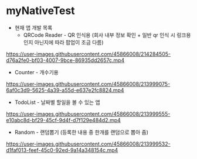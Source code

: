 

# myNativeTest
 
- 현재 앱 개발 목록
  - QRCode Reader - QR 인식용 (회사 내부 정보 확인 + 일반 qr 인식 시 링크용인지 아닌지에 따라 팝업이 조금 다름)

https://user-images.githubusercontent.com/45866008/214284505-d76a2fe0-bf03-4007-9bce-86935dd2657c.mp4

  - Counter - 개수기용

https://user-images.githubusercontent.com/45866008/213999075-6af0c3d9-5625-4a39-a55d-e637e2fc8824.mp4

  - TodoList - 날짜별 할일을 볼 수 있는 앱

https://user-images.githubusercontent.com/45866008/213999555-e10abc8d-bf29-45cf-9d4f-d7f129e484d2.mp4

  - Random - 랜덤뽑기 (등록한 내용 중 한개를 랜덤으로 뽑아 줌)

https://user-images.githubusercontent.com/45866008/213999532-d1faf013-feef-45c0-92ed-9a14a348154c.mp4
